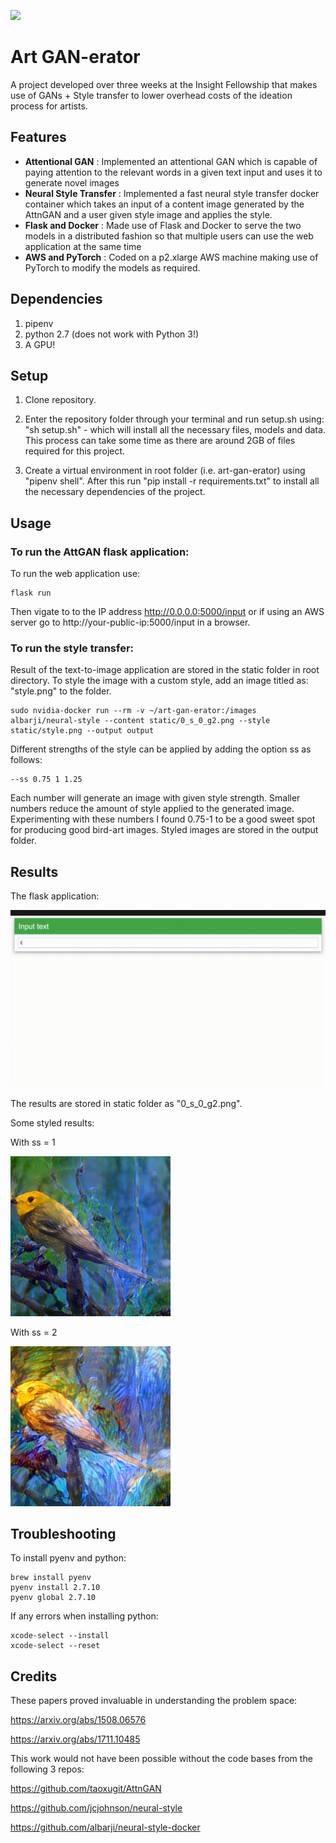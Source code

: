 ![](https://i.imgur.com/43kusrF.png)

# Art GAN-erator
A project developed over three weeks at the Insight Fellowship that makes use of GANs + Style transfer to lower overhead costs of the ideation process for artists.



## Features
- **Attentional GAN** : Implemented an attentional GAN which is capable of paying attention to the relevant words in a given text input and uses it to generate novel images
- **Neural Style Transfer** : Implemented a fast neural style transfer docker container which takes an input of a content image generated by the AttnGAN and a user given style image and applies the style. 
- **Flask and Docker** : Made use of Flask and Docker to serve the two models in a distributed fashion so that multiple users can use the web application at the same time
- **AWS and PyTorch** : Coded on a p2.xlarge AWS machine making use of PyTorch to modify the models as required.

## Dependencies
1. pipenv
2. python 2.7 (does not work with Python 3!)
3. A GPU!


## Setup
1. Clone repository.

2. Enter the repository folder through your terminal and run setup.sh using: "sh setup.sh" - which will install all the necessary files, models and data. This process can take some time as there are around 2GB of files required for this project.

3. Create a virtual environment in root folder (i.e. art-gan-erator) using "pipenv shell". After this run "pip install -r requirements.txt" to install all the necessary dependencies of the project. 

## Usage

### To run the AttGAN flask application:

To run the web application use:

    flask run
    
Then vigate to to the IP address http://0.0.0.0:5000/input or if using an AWS server go to http://your-public-ip:5000/input in a browser.

### To run the style transfer:

Result of the text-to-image application are stored in the static folder in root directory. To style the image with a custom style, add an image titled as: "style.png" to the folder.


    sudo nvidia-docker run --rm -v ~/art-gan-erator:/images albarji/neural-style --content static/0_s_0_g2.png --style static/style.png --output output

Different strengths of the style can be applied by adding the option ss as follows:

    --ss 0.75 1 1.25
    
Each number will generate an image with given style strength. Smaller numbers reduce the amount of style applied to the generated image. Experimenting with these numbers I found 0.75-1 to be a good sweet spot for producing good bird-art images. Styled images are stored in the output folder.


## Results

The flask application:

![](GAN-gif-video.gif)

The results are stored in static folder as "0_s_0_g2.png".

Some styled results:

With ss = 1

![](sw1.png)

With ss = 2

![](sw2.png)


## Troubleshooting
To install pyenv and python: 
     
    brew install pyenv
    pyenv install 2.7.10
    pyenv global 2.7.10


If any errors when installing python: 

    xcode-select --install
    xcode-select --reset

## Credits
These papers proved invaluable in understanding the problem space:

https://arxiv.org/abs/1508.06576

https://arxiv.org/abs/1711.10485

This work would not have been possible without the code bases from the following 3 repos:

https://github.com/taoxugit/AttnGAN

https://github.com/jcjohnson/neural-style

https://github.com/albarji/neural-style-docker

